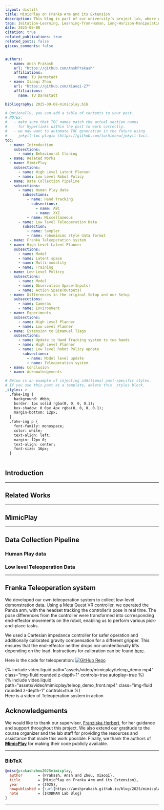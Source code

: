 ```yaml
---
layout: distill
title: MimicPlay on Franka Arm and its Extension
description: This blog is part of our university’s project lab, where we are working on replicating MimicPlay using a real one-arm robotic platform in our lab. Building on this setup, we aim to extend the approach to bi-manual systems such as the Tiago robot. Our work explores how abundant human play data can be leveraged to guide efficient low-level robot policies.
tags: Imitation-Learning, Learning-from-Human, Long-Horizon-Manipulation
date: 2025-09-08
citation: true
related_publications: true
related_posts: false
giscus_comments: false


authors:
  - name: Ansh Prakash
    url: "https://github.com/AnshPrakash"
    affiliations:
      name: TU Darmstadt
  - name: Xiaoqi Zhou
    url: "https://github.com/Xiaoqi-Z7"
    affiliations:
      name: TU Darmstadt

bibliography: 2025-09-08-mimicplay.bib

# Optionally, you can add a table of contents to your post.
# NOTES:
#   - make sure that TOC names match the actual section names
#     for hyperlinks within the post to work correctly.
#   - we may want to automate TOC generation in the future using
#     jekyll-toc plugin (https://github.com/toshimaru/jekyll-toc).
toc:
  - name: Introduction
    subsections:
      - name: Behavioural Cloning
  - name: Related Works
  - name: MimicPlay
    subsections:
      - name: High Level Latent Planner
      - name: Low Level Robot Policy
  - name: Data Collection Pipeline
    subsections:
      - name: Human Play data
        subsections:
          - name: Hand Tracking
            subsections:
              - name: ABC
              - name: XYZ
          - name: Miscellaneous
      - name: Low level Teleoperation Data
        subsection:
          - name: Sampler
          - name: robomimimc style data format
  - name: Franka Teleoperation system
  - name: High Level Latent Planner
    subsections:
      - name: Model
      - name: Latent space
      - name: Multi-modality
      - name: Training
  - name: Low Level Policcy
    subsections:
      - name: Model
      - name: Observation Space(Inputs)
      - name: Action Space(Outputs)
  - name: Differences in the original Setup and our Setup
    subsecctions:
      - name: Cameras
      - name: Environment
  - name: Experiments
    subsections:
      - name: High Level Planner
      - name: Low Level Planner
  - name: Extension to Bimanual Tiago
    subsections:
      - name: Update to Hand Tracking system to two hands
      - name: High Level Planner
      - name: Low level Robot Policy update
        subsections:
          - name: Model level update
          - name: Teleoperation system
  - name: Conclusion
  - name: Acknowledgements

# Below is an example of injecting additional post-specific styles.
# If you use this post as a template, delete this _styles block.
_styles: >
  .fake-img {
    background: #bbb;
    border: 1px solid rgba(0, 0, 0, 0.1);
    box-shadow: 0 0px 4px rgba(0, 0, 0, 0.1);
    margin-bottom: 12px;
  }
  .fake-img p {
    font-family: monospace;
    color: white;
    text-align: left;
    margin: 12px 0;
    text-align: center;
    font-size: 16px;
  }
---
```


## Introduction


---

## Related Works


---

## MimicPlay


---

## Data Collection Pipeline


### Human Play data


### Low level Teleoperation Data


---

## Franka Teleoperation system

We developed our own teleoperation system to collect low-level demonstration data. Using a Meta Quest VR controller, we operated the Panda arm, with the headset tracking the controller’s pose in real time. The pose differences from the controller were transformed into corresponding end-effector movements on the robot, enabling us to perform various pick-and-place tasks.

We used a Cartesian impedance controller for safer operation and additionally calibrated gravity compensation for a different gripper. This ensures that the end-effector neither drops nor unintentionally lifts depending on the load. Instructions for calibration can be found [here](https://github.com/nbfigueroa/franka_interactive_controllers/blob/main/doc/instructions/external_tool_compensation.md).

Here is the code for teleoperation: [![GitHub Repo](https://img.shields.io/badge/GitHub-Franka--Teleop-blue?logo=github)](https://github.com/AnshPrakash/franka_teleop)


<div class="row mt-3">
    <div class="col-sm mt-3 mt-md-0">
        {% include video.liquid path="assets/video/mimicplay/teleop_demo.mp4" class="img-fluid rounded z-depth-1" controls=true autoplay=true %}
    </div>
    <div class="col-sm mt-3 mt-md-0">
        {% include video.liquid path="assets/video/mimicplay/teleop_demo_front.mp4" class="img-fluid rounded z-depth-1" controls=true %}
    </div>
</div>
<div class="caption">
    Here is a video of Teleoperation system in action
</div>



## Acknowledgements

We would like to thank our supervisor, [Franziska Herbert](https://pearl-lab.com/people/franziska-herbert/), for her guidance and support throughout this project. We also extend our gratitude to the course organizer and the lab staff for providing the resources and assistance that made this work possible. Finally, we thank the authors of [**MimicPlay**](https://mimic-play.github.io/) for making their code publicly available.

---



### BibTeX

```bibtex
@misc{prakashzhou2025mimicplay,
  author       = {Prakash, Ansh and Zhou, Xiaoqi},
  title        = {MimicPlay on Franka Arm and its Extension},
  year         = {2025},
  howpublished = {\url{https://anshprakash.github.io/blog/2025/mimicplay/}},
  note         = {IROBMAN Lab Blog}
}
```

---